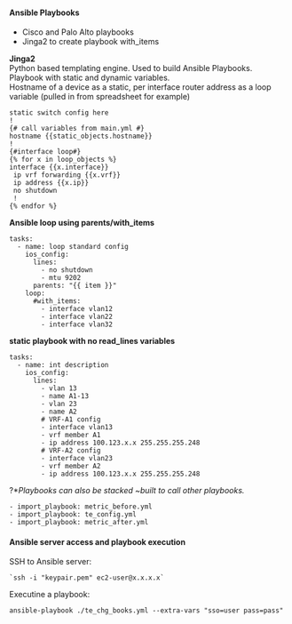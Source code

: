 #### Ansible Playbooks  
* Cisco and Palo Alto playbooks  
* Jinga2 to create playbook with_items  

**Jinga2**  
Python based templating engine.   Used to build Ansible Playbooks.  
Playbook with static and dynamic variables.  
Hostname of a device as a static, per interface router address as a loop variable (pulled in from spreadsheet for example)  
```{# jinga2 file for main.yml to build network config #}
static switch config here
!
{# call variables from main.yml #}
hostname {{static_objects.hostname}}
!
{#interface loop#}
{% for x in loop_objects %}
interface {{x.interface}}
 ip vrf forwarding {{x.vrf}}
 ip address {{x.ip}}
 no shutdown
 !
{% endfor %}
```
**Ansible loop using parents/with_items**    
```
tasks:
  - name: loop standard config
    ios_config:
      lines:
        - no shutdown
        - mtu 9202
      parents: "{{ item }}"
    loop:
      #with_items:
        - interface vlan12
        - interface vlan22
        - interface vlan32
```
**static playbook with no read_lines variables**  
```
tasks:
  - name: int description
    ios_config:
      lines:
        - vlan 13
        - name A1-13
        - vlan 23
        - name A2
        # VRF-A1 config
        - interface vlan13
        - vrf member A1
        - ip address 100.123.x.x 255.255.255.248
        # VRF-A2 config
        - interface vlan23
        - vrf member A2
        - ip address 100.123.x.x 255.255.255.248
```
?**Playbooks can also be *stacked ~built to call other playbooks.**  
```
- import_playbook: metric_before.yml
- import_playbook: te_config.yml
- import_playbook: metric_after.yml
```


#### Ansible server access and playbook execution

SSH to Ansible server:
```
`ssh -i "keypair.pem" ec2-user@x.x.x.x`
```

Executine a playbook:
```
ansible-playbook ./te_chg_books.yml --extra-vars "sso=user pass=pass"
```
